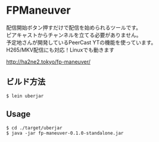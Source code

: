 # FPManeuver

配信開始ボタン押すだけで配信を始められるツールです。  
ピアキャストからチャンネルを立てる必要がありません。  
予定地さんが開発しているPeerCast YTの機能を使っています。  
H265/MKV配信にも対応！Linuxでも動きます  

http://ha2ne2.tokyo/fp-maneuver/

## ビルド方法

    $ lein uberjar

## Usage

    $ cd ./target/uberjar
    $ java -jar fp-maneuver-0.1.0-standalone.jar


